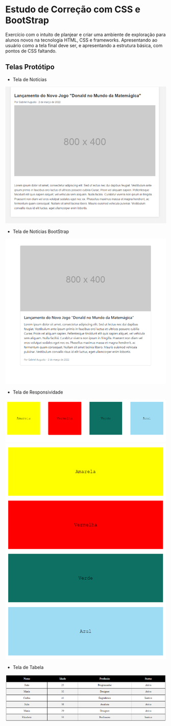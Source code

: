 
<h1> Estudo de Correção com CSS e BootStrap </h1>
Exercício com o intuito de planjear e criar uma ambiente de exploração para alunos novos na tecnologia HTML, CSS e frameworks. Apresentando ao usuário como a tela final deve ser, e apresentando a estrutura básica, com pontos de CSS faltando.

## Telas Protótipo

- Tela de Notícias
<p align="center">
<img src="resultado/Noticias.PNG" alt="tela final da página ExercicioNoticias.html">
</p>

- Tela de Notícias BootStrap
<p align="center">
<img src="resultado/NoticiasBootstrap.PNG" alt="tela final da página ExercicioNoticiasBootStrap.html">
</p>

- Tela de Responsividade
<p align="center">
<img src="resultado/Responsividade1.PNG" alt="tela final da página Responsividade.html primeiro formato">
<img src="resultado/Responsividade2.PNG" alt="tela final da página Responsividade.html segundo formato">
</p>

- Tela de Tabela
<p align="center">
<img src="resultado/Tabelas.PNG" alt="tela final da página ExercicioTabelas.html">
</p>
